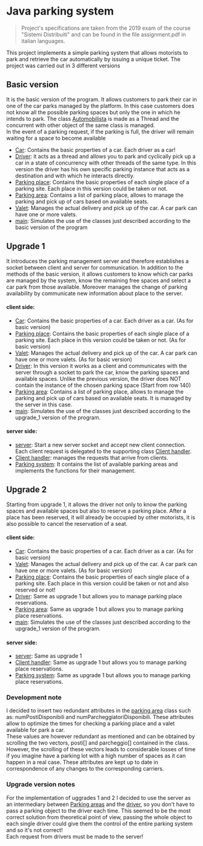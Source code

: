 # Java parking system

>Project's specifications are taken from the 2019 exam of the course "Sistemi Distribuiti" and can be found in the file assignment.pdf in italian languages.

This project implements a simple parking system that allows motorists to park and retrieve the car automatically by issuing a unique ticket. The project was carried out in 3 different versions 

## Basic version 

It is the basic version of the program. It allows customers to park their car in one of the car parks managed by the platform. In this case customers does not know all the possible parking spaces but only the one in which he intends to park. The class [Automobilista](./CarParks/src/carParks/Automobilista.java) is made as a Thread and the concurrent with other object of the same class is managed.<br />
In the event of a parking request, if the parking is full, the driver will remain waiting for a space to become available 
  * [Car](./CarParks/src/carParks/Automobile.java): Contains the basic properties of a car. Each driver as a car!
  * [Driver](./CarParks/src/carParks/Automobilista.java): it acts as a thread and allows you to park and cyclically pick up a car in a state of concurrency with other threads of the same type. In this version the driver has his own specific parking instance that acts as a destination and with which he interacts directly.
  * [Parking place](./CarParks/src/carParks/Posto.java): Contains the basic properties of each single place of a parking site. Each place in this version could be taken or not.
  * [Parking area](./CarParks/src/carParks/Parcheggio.java): Contains a list of parking place, allows to manage the parking and pick up of cars based on available seats.
  * [Valet](./CarParks/src/carParks/Parcheggiatore.java): Manages the actual delivery and pick up of the car. A car park can have one or more valets.
  * [main](./CarParks/src/carParks/MainVersioneBase.java): Simulates the use of the classes just described according to the basic version of the program 

## Upgrade 1

It introduces the parking management server and therefore establishes a socket between client and server for communication. In addition to the methods of the basic version, it allows customers to know which car parks are managed by the system, know the remaining free spaces and select a car park from those available. Moreover manages the change of parking availability by communicate new information about place to the server. 

#### client side:
  * [Car](./CarParks/src/carParks/Automobile.java): Contains the basic properties of a car. Each driver as a car. (As for basic version)
  * [Parking place](./CarParks/src/carParks/Posto.java): Contains the basic properties of each single place of a parking site. Each place in this version could be taken or not. (As for basic version)
  * [Valet](./CarParks/src/carParks/Parcheggiatore.java): Manages the actual delivery and pick up of the car. A car park can have one or more valets. (As for basic version)
  * [Driver](./CarParks/src/carParks/Automobilista.java): In this version it works as a client and communicates with the server through a socket to park the car, know the parking spaces and available spaces. Unlike the previous version, the driver does NOT contain the instance of the chosen parking space (Start from row 140)
  * [Parking area](./CarParks/src/carParks/Parcheggio.java): Contains a list of parking place, allows to manage the parking and pick up of cars based on available seats. It is managed by the server in this case.
  * [main](./CarParks/src/carParks/MainUpgrade1.java): Simulates the use of the classes just described according to the upgrade_1 version of the program.
#### server side:  
  * [server](./CarParks/src/server/Server.java): Start a new server socket and accept new client connection. Each client request is delegated to the supporting class [Client handler](./CarParks/src/server/Server.java).
  * [Client handler](./CarParks/src/server/Server.java): manages the requests that arrive from clients. 
  * [Parking system](./CarParks/src/server/GestioneParcheggi.java): It contains the list of available parking areas and implements the functions for their management.
  
## Upgrade 2

Starting from upgrade 1, it allows the driver not only to know the parking spaces and available spaces but also to reserve a parking place. After a place has been reserved, it will already be occupied by other motorists, it is also possible to cancel the reservation of a seat. 

#### client side:
  * [Car](./CarParks/src/carParks/Automobile.java): Contains the basic properties of a car. Each driver as a car. (As for basic version)
  * [Valet](./CarParks/src/carParks/Parcheggiatore.java): Manages the actual delivery and pick up of the car. A car park can have one or more valets. (As for basic version)
  * [Parking place](./CarParks/src/carParks/Posto.java): Contains the basic properties of each single place of a parking site. Each place in this version could be taken or not and also reserved or not!
  * [Driver](./CarParks/src/carParks/Automobilista.java): Same as upgrade 1 but allows you to manage parking place reservations.
  * [Parking area](./CarParks/src/carParks/Parcheggio.java): Same as upgrade 1 but allows you to manage parking place reservations.
  * [main](./CarParks/src/carParks/MainUpgrade2.java): Simulates the use of the classes just described according to the upgrade_1 version of the program.
#### server side:  
  * [server](./CarParks/src/server/Server.java): Same as upgrade 1
  * [Client handler](./CarParks/src/server/Server.java): Same as upgrade 1 but allows you to manage parking place reservations.
  * [Parking system](./CarParks/src/server/GestioneParcheggi.java): Same as upgrade 1 but allows you to manage parking place reservations.

### Development note
I decided to insert two redundant attributes in the [parking area](./CarParks/src/carParks/Parcheggio.java) class such as: numPostiDisponibili and numParcheggiatoriDisponibili. These attributes allow to optimize the times for checking a parking place and a valet available for park a car. <br />
These values are however redundant as mentioned and can be obtained by scrolling the two vectors, posti[] and parcheggio[] contained in the class. However, the scrolling of these vectors leads to considerable losses of time if you imagine have a parking lot with a high number of spaces as it can happen in a real case. These attributes are kept up to date in correspondence of any changes to the  corresponding carriers.

### Upgrade version notes
For the implementation of uggrades 1 and 2 I decided to use the server as an intermediary between [Parking areas](./CarParks/src/carParks/Parcheggio.java) and the [driver](./CarParks/src/carParks/Automobilista.java), so you don't have to pass a parking object to the driver each time. This seemed to be the most correct solution from theoretical point of view, passing the whole object to each single driver could give them the control of the entire parking system and so it's not correct!<br />
Each request from drivers must be made to the server!
